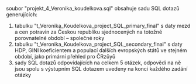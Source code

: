 soubor "projekt_4_Veronika_koudelkova.sql" obsahuje sadu SQL dotazů generujících:

1. tabulku "t_Veronika_Koudelkova_project_SQL_primary_final" s daty mezd a cen potravin za Českou republiku sjednocených na totožné porovnatelné období – společné roky
2. tabulku "t_Veronika_Koudelkova_project_SQL_secondary_final" s daty HDP, GINI koeficientem a populací dalších evropských států ve stejném období, jako primární přehled pro ČRzůyů
3. sady SQL dotazů odpovídajících na celkem 5 otázek, odpovědi na ně jsou spolu s výstupním SQL dotazem uvedeny na konci každého zadání otázky
